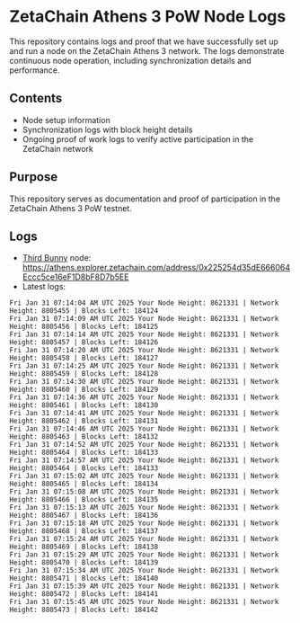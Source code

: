 # ZetaChain Athens 3 PoW Node Logs
This repository contains logs and proof that we have successfully set up and run a node on the ZetaChain Athens 3 network. The logs demonstrate continuous node operation, including synchronization details and performance.

## Contents
- Node setup information
- Synchronization logs with block height details
- Ongoing proof of work logs to verify active participation in the ZetaChain network

## Purpose
This repository serves as documentation and proof of participation in the ZetaChain Athens 3 PoW testnet.

## Logs

- [Third Bunny](https://thirdbunny.xyz/) node: https://athens.explorer.zetachain.com/address/0x225254d35dE666064Eccc5ce16eF1D8bF8D7b5EE
- Latest logs:
```
Fri Jan 31 07:14:04 AM UTC 2025 Your Node Height: 8621331 | Network Height: 8805455 | Blocks Left: 184124
Fri Jan 31 07:14:09 AM UTC 2025 Your Node Height: 8621331 | Network Height: 8805456 | Blocks Left: 184125
Fri Jan 31 07:14:14 AM UTC 2025 Your Node Height: 8621331 | Network Height: 8805457 | Blocks Left: 184126
Fri Jan 31 07:14:20 AM UTC 2025 Your Node Height: 8621331 | Network Height: 8805458 | Blocks Left: 184127
Fri Jan 31 07:14:25 AM UTC 2025 Your Node Height: 8621331 | Network Height: 8805459 | Blocks Left: 184128
Fri Jan 31 07:14:30 AM UTC 2025 Your Node Height: 8621331 | Network Height: 8805460 | Blocks Left: 184129
Fri Jan 31 07:14:36 AM UTC 2025 Your Node Height: 8621331 | Network Height: 8805461 | Blocks Left: 184130
Fri Jan 31 07:14:41 AM UTC 2025 Your Node Height: 8621331 | Network Height: 8805462 | Blocks Left: 184131
Fri Jan 31 07:14:46 AM UTC 2025 Your Node Height: 8621331 | Network Height: 8805463 | Blocks Left: 184132
Fri Jan 31 07:14:52 AM UTC 2025 Your Node Height: 8621331 | Network Height: 8805464 | Blocks Left: 184133
Fri Jan 31 07:14:57 AM UTC 2025 Your Node Height: 8621331 | Network Height: 8805464 | Blocks Left: 184133
Fri Jan 31 07:15:02 AM UTC 2025 Your Node Height: 8621331 | Network Height: 8805465 | Blocks Left: 184134
Fri Jan 31 07:15:08 AM UTC 2025 Your Node Height: 8621331 | Network Height: 8805466 | Blocks Left: 184135
Fri Jan 31 07:15:13 AM UTC 2025 Your Node Height: 8621331 | Network Height: 8805467 | Blocks Left: 184136
Fri Jan 31 07:15:18 AM UTC 2025 Your Node Height: 8621331 | Network Height: 8805468 | Blocks Left: 184137
Fri Jan 31 07:15:24 AM UTC 2025 Your Node Height: 8621331 | Network Height: 8805469 | Blocks Left: 184138
Fri Jan 31 07:15:29 AM UTC 2025 Your Node Height: 8621331 | Network Height: 8805470 | Blocks Left: 184139
Fri Jan 31 07:15:34 AM UTC 2025 Your Node Height: 8621331 | Network Height: 8805471 | Blocks Left: 184140
Fri Jan 31 07:15:39 AM UTC 2025 Your Node Height: 8621331 | Network Height: 8805472 | Blocks Left: 184141
Fri Jan 31 07:15:45 AM UTC 2025 Your Node Height: 8621331 | Network Height: 8805473 | Blocks Left: 184142
```
